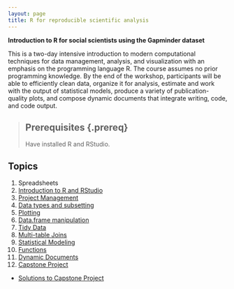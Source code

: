 ```yaml
---
layout: page
title: R for reproducible scientific analysis
---
```


**Introduction to R for social scientists using the Gapminder dataset**

This is a two-day intensive introduction to modern computational techniques for data management, analysis, and visualization with an emphasis on the programming language R. The course assumes no prior programming knowledge. By the end of the workshop, participants will be able to efficiently clean data, organize it for analysis, estimate and work with the output of statistical models, produce a variety of publication-quality plots, and compose dynamic documents that integrate writing, code, and code output.


> ## Prerequisites {.prereq}
>
> Have installed R and RStudio.
>

## Topics

1.  Spreadsheets
1.	[Introduction to R and RStudio](01-intro-r-rstudio.html)
1.  [Project Management](02-project-intro.html)
1.  [Data types and subsetting](03-data-types-subsetting.html)
1.  [Plotting](04-ggplot.html)
1.  [Data.frame manipulation](05-dplyr-single-table.html)
1.  [Tidy Data](06-tidy-data.html)
1.  [Multi-table Joins](12-joins.html)
1.  [Statistical Modeling](09-regression.html)
1.  [Functions](07-functions.html)
1.  [Dynamic Documents](08-knitr.html)
1.	[Capstone Project](10-capstone.html)
- [Solutions to Capstone Project](11-capstone_solutions.html)

